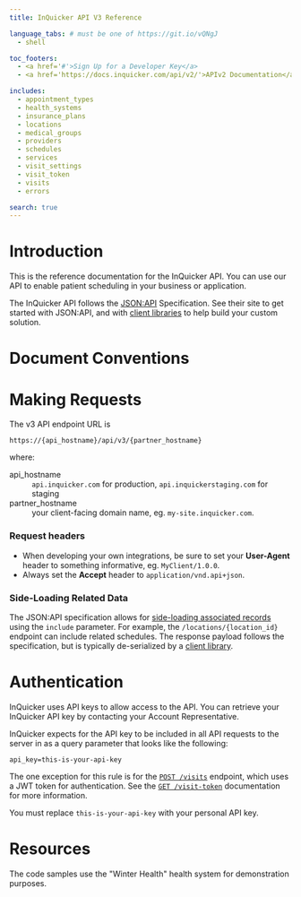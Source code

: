 ```yaml
---
title: InQuicker API V3 Reference

language_tabs: # must be one of https://git.io/vQNgJ
  - shell

toc_footers:
  - <a href='#'>Sign Up for a Developer Key</a>
  - <a href='https://docs.inquicker.com/api/v2/'>APIv2 Documentation</a>

includes:
  - appointment_types
  - health_systems
  - insurance_plans
  - locations
  - medical_groups
  - providers
  - schedules
  - services
  - visit_settings
  - visit_token
  - visits
  - errors

search: true
---
```


# Introduction

This is the reference documentation for the InQuicker API. You can use our API
to enable patient scheduling in your business or application.

The InQuicker API follows the [JSON:API](https://jsonapi.org/) Specification.
See their site to get started with JSON:API, and with [client
libraries](https://jsonapi.org/implementations/) to help build your custom
solution.

# Document Conventions

# Making Requests

The v3 API endpoint URL is

`https://{api_hostname}/api/v3/{partner_hostname}`

where:

<dl>
  <dt>api_hostname</dt>
  <dd><code>api.inquicker.com</code> for production, <code>api.inquickerstaging.com</code> for staging</dd>

  <dt>partner_hostname</dt>
  <dd>your client-facing domain name, eg. <code>my-site.inquicker.com</code>.</dd>
</dl>

### Request headers

* When developing your own integrations, be sure to set your **User-Agent** header to something informative, eg. `MyClient/1.0.0`.
* Always set the **Accept** header to `application/vnd.api+json`.

### Side-Loading Related Data

The JSON:API specification allows for [side-loading associated
records](https://jsonapi.org/format/#fetching-includes) using the `include`
parameter. For example, the `/locations/{location_id}` endpoint can include
related schedules. The response payload follows the specification, but is
typically de-serialized by a [client
library](https://jsonapi.org/implementations/).

# Authentication

InQuicker uses API keys to allow access to the API. You can retrieve your
InQuicker API key by contacting your Account Representative.

InQuicker expects for the API key to be included in all API requests to the
server in as a query parameter that looks like the following:

`api_key=this-is-your-api-key`

The one exception for this rule is for the [`POST /visits`](#post-visits) endpoint, which uses a JWT token for authentication. See the [`GET /visit-token`](#get-visit-token) documentation for more information.

<aside class="notice">
You must replace <code>this-is-your-api-key</code> with your personal API key.
</aside>

# Resources

The code samples use the "Winter Health" health system for demonstration
purposes.
